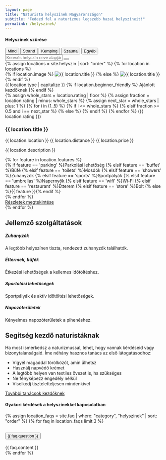 ```yaml
---
layout: page
title: "Naturista helyszínek Magyarországon"
subtitle: "Fedezd fel a naturizmus legszebb hazai helyszíneit!"
permalink: /helyszinek/
---
```


<!-- Filter Section -->
<section class="filter-section py-4">
    <div class="container">
        <div class="row">
            <div class="col-12">
                <div class="location-filter">
                    <h4 class="mb-3">Helyszínek szűrése</h4>
                    <div class="d-flex flex-wrap">
                        <button class="btn filter-btn active" data-filter="all">Mind</button>
                        <button class="btn filter-btn" data-filter="strand"><i class="fas fa-water"></i> Strand</button>
                        <button class="btn filter-btn" data-filter="kemping"><i class="fas fa-campground"></i> Kemping</button>
                        <button class="btn filter-btn" data-filter="szauna"><i class="fas fa-hot-tub"></i> Szauna</button>
                        <button class="btn filter-btn" data-filter="egyeb"><i class="fas fa-spa"></i> Egyéb</button>
                    </div>
                    <div class="mt-3">
                        <div class="input-group">
                            <input type="text" class="form-control" placeholder="Keresés helyszín neve alapján..." id="location-search">
                            <button class="btn btn-primary" type="button"><i class="fas fa-search"></i></button>
                        </div>
                    </div>
                </div>
            </div>
        </div>
    </div>
</section>

<!-- Locations List -->
<section class="locations-section py-5">
    <div class="container">
        <div class="row">
            {% assign locations = site.helyszin | sort: "order" %}
            {% for location in locations %}
            <div class="col-12 location-item" data-category="{{ location.type }}">
                <div class="card location-large-card">
                    <div class="row g-0">
                        <div class="col-lg-4">
                            {% if location.image %}
                            <img src="{{ location.image }}" class="img-fluid location-image" alt="{{ location.title }}">
                            {% else %}
                            <img src="https://picsum.photos/seed/{{ location.slug }}/600/400" class="img-fluid location-image" alt="{{ location.title }}">
                            {% endif %}
                        </div>
                        <div class="col-lg-8">
                            <div class="card-body p-4">
                                <div class="d-flex justify-content-between align-items-start mb-2">
                                    <div>
                                        <span class="info-pill {{ location.type }}"><i class="fas 
                                            {% if location.type == 'strand' %}fa-water
                                            {% elsif location.type == 'kemping' %}fa-campground
                                            {% elsif location.type == 'szauna' %}fa-hot-tub
                                            {% else %}fa-spa{% endif %} me-1"></i> 
                                            {{ location.type | capitalize }}</span>
                                        {% if location.beginner_friendly %}
                                        <span class="info-pill"><i class="fas fa-thumbs-up me-1"></i> Ajánlott kezdőknek</span>
                                        {% endif %}
                                    </div>
                                    <div class="rating">
                                        {% assign whole_stars = location.rating | floor %}
                                        {% assign fraction = location.rating | minus: whole_stars %}
                                        {% assign next_star = whole_stars | plus: 1 %}
                                        {% for i in (1..5) %}
                                            {% if i <= whole_stars %}
                                            <i class="fas fa-star"></i>
                                            {% elsif fraction >= 0.5 and i == next_star %}
                                            <i class="fas fa-star-half-alt"></i>
                                            {% else %}
                                            <i class="far fa-star"></i>
                                            {% endif %}
                                        {% endfor %}
                                        <span class="text-muted ms-1">({{ location.rating }})</span>
                                    </div>
                                </div>
                                <h3 class="card-title">{{ location.title }}</h3>
                                <div class="location-details">
                                    <span><i class="fas fa-map-marker-alt"></i> {{ location.location }}</span>
                                    <span><i class="fas fa-road"></i> {{ location.distance }}</span>
                                    <span><i class="fas fa-tags"></i> {{ location.price }}</span>
                                </div>
                                <p class="card-text">{{ location.description }}</p>
                                <div class="mt-3 mb-3">
                                    {% for feature in location.features %}
                                    <div class="location-feature">
                                        <i class="fas 
                                        {% if feature == 'parking' %}fa-parking
                                        {% elsif feature == 'buffet' %}fa-utensils
                                        {% elsif feature == 'toilets' %}fa-toilet
                                        {% elsif feature == 'showers' %}fa-shower
                                        {% elsif feature == 'sports' %}fa-volleyball-ball
                                        {% elsif feature == 'umbrellas' %}fa-umbrella-beach
                                        {% elsif feature == 'wifi' %}fa-wifi
                                        {% elsif feature == 'restaurant' %}fa-utensils
                                        {% elsif feature == 'store' %}fa-store
                                        {% else %}fa-check{% endif %}"></i> 
                                        {% if feature == 'parking' %}Parkolási lehetőség
                                        {% elsif feature == 'buffet' %}Büfé
                                        {% elsif feature == 'toilets' %}Mosdók
                                        {% elsif feature == 'showers' %}Zuhanyzók
                                        {% elsif feature == 'sports' %}Sportpályák
                                        {% elsif feature == 'umbrellas' %}Napernyők
                                        {% elsif feature == 'wifi' %}Wi-Fi
                                        {% elsif feature == 'restaurant' %}Étterem
                                        {% elsif feature == 'store' %}Bolt
                                        {% else %}{{ feature }}{% endif %}
                                    </div>
                                    {% endfor %}
                                </div>
                                <a href="{{ location.url }}" class="btn btn-primary">Részletek megtekintése</a>
                            </div>
                        </div>
                    </div>
                </div>
            </div>
            {% endfor %}
        </div>
    </div>
</section>

<!-- Facilities Section -->
<section class="facilities-section py-5 bg-light">
    <div class="container">
        <h2 class="section-title text-center mb-5">Jellemző szolgáltatások</h2>
        <div class="row text-center">
            <div class="col-6 col-md-3 mb-4">
                <div class="facility-icon mx-auto">
                    <i class="fas fa-shower"></i>
                </div>
                <h5>Zuhanyzók</h5>
                <p class="small">A legtöbb helyszínen tiszta, rendezett zuhanyzók találhatók.</p>
            </div>
            <div class="col-6 col-md-3 mb-4">
                <div class="facility-icon mx-auto">
                    <i class="fas fa-utensils"></i>
                </div>
                <h5>Éttermek, büfék</h5>
                <p class="small">Étkezési lehetőségek a kellemes időtöltéshez.</p>
            </div>
            <div class="col-6 col-md-3 mb-4">
                <div class="facility-icon mx-auto">
                    <i class="fas fa-volleyball-ball"></i>
                </div>
                <h5>Sportolási lehetőségek</h5>
                <p class="small">Sportpályák és aktív időtöltési lehetőségek.</p>
            </div>
            <div class="col-6 col-md-3 mb-4">
                <div class="facility-icon mx-auto">
                    <i class="fas fa-umbrella-beach"></i>
                </div>
                <h5>Napozóterületek</h5>
                <p class="small">Kényelmes napozóterületek a pihenéshez.</p>
            </div>
        </div>
    </div>
</section>

<!-- Help & Tips Section -->
<section class="tips-section py-5">
    <div class="container">
        <div class="row">
            <div class="col-lg-6 mb-4 mb-lg-0">
                <h2 class="section-title">Segítség kezdő naturistáknak</h2>
                <p>Ha most ismerkedsz a naturizmussal, lehet, hogy vannak kérdéseid vagy bizonytalanságaid. Íme néhány hasznos tanács az első látogatásodhoz:</p>
                <ul class="list-unstyled">
                    <li class="mb-3"><i class="fas fa-check-circle text-primary me-2"></i> Vigyél magaddal törölközőt, amin ülhetsz</li>
                    <li class="mb-3"><i class="fas fa-check-circle text-primary me-2"></i> Használj napvédő krémet</li>
                    <li class="mb-3"><i class="fas fa-check-circle text-primary me-2"></i> A legtöbb helyen van textiles övezet is, ha szükséges</li>
                    <li class="mb-3"><i class="fas fa-check-circle text-primary me-2"></i> Ne fényképezz engedély nélkül</li>
                    <li class="mb-3"><i class="fas fa-check-circle text-primary me-2"></i> Viselkedj tiszteletteljesen mindenkivel</li>
                </ul>
                <a href="{{ '/naturizmusrol#kezdoknek' | relative_url }}" class="btn btn-primary mt-3">További tanácsok kezdőknek <i class="fas fa-arrow-right"></i></a>
            </div>
            <div class="col-lg-6">
                <div class="card border-0 shadow-sm">
                    <div class="card-body p-4">
                        <h4 class="mb-4">Gyakori kérdések a helyszínekkel kapcsolatban</h4>
                        <div class="accordion" id="locationFAQ">
                            {% assign location_faqs = site.faq | where: "category", "helyszinek" | sort: "order" %}
                            {% for faq in location_faqs limit:3 %}
                            <div class="accordion-item">
                                <h2 class="accordion-header" id="heading{{ forloop.index }}">
                                    <button class="accordion-button {% unless forloop.first %}collapsed{% endunless %}" type="button" data-bs-toggle="collapse" data-bs-target="#collapse{{ forloop.index }}" aria-expanded="{% if forloop.first %}true{% else %}false{% endif %}" aria-controls="collapse{{ forloop.index }}">
                                        {{ faq.question }}
                                    </button>
                                </h2>
                                <div id="collapse{{ forloop.index }}" class="accordion-collapse collapse {% if forloop.first %}show{% endif %}" aria-labelledby="heading{{ forloop.index }}" data-bs-parent="#locationFAQ">
                                    <div class="accordion-body">
                                        {{ faq.content }}
                                    </div>
                                </div>
                            </div>
                            {% endfor %}
                        </div>
                    </div>
                </div>
            </div>
        </div>
    </div>
</section>

<script>
document.addEventListener('DOMContentLoaded', function() {
    // Handle filter buttons
    const filterButtons = document.querySelectorAll('.filter-btn');
    const locationItems = document.querySelectorAll('.location-item');
    
    filterButtons.forEach(button => {
        button.addEventListener('click', function() {
            // Remove active class from all buttons
            filterButtons.forEach(btn => btn.classList.remove('active'));
            
            // Add active class to clicked button
            this.classList.add('active');
            
            const filter = this.getAttribute('data-filter');
            
            // Show/hide locations based on the filter
            locationItems.forEach(item => {
                if (filter === 'all' || item.getAttribute('data-category') === filter) {
                    item.style.display = 'block';
                } else {
                    item.style.display = 'none';
                }
            });
        });
    });
    
    // Handle search
    const searchInput = document.getElementById('location-search');
    
    if (searchInput) {
        searchInput.addEventListener('keyup', function() {
            const searchTerm = this.value.toLowerCase();
            
            locationItems.forEach(item => {
                const locationName = item.querySelector('.card-title').textContent.toLowerCase();
                const locationText = item.querySelector('.card-text').textContent.toLowerCase();
                
                if (locationName.includes(searchTerm) || locationText.includes(searchTerm)) {
                    item.style.display = 'block';
                } else {
                    item.style.display = 'none';
                }
            });
        });
    }
});
</script>